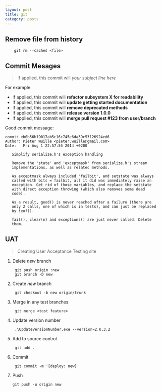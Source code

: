 ```yaml
---
layout: post
title: git
category: posts
---
```


## Remove file from history

        git rm --cached <file>

## Commit Mesages
> If applied, this commit will *your subject line here*

For example:

- If applied, this commit will **refactor subsystem X for readability**
- If applied, this commit will **update getting started documentation**
- If applied, this commit will **remove deprecated methods**
- If applied, this commit will **release version 1.0.0**
- If applied, this commit will **merge pull request #123 from user/branch**

Good commit message:

```
commit eb0b56b19017ab5c16c745e6da39c53126924ed6
Author: Pieter Wuille <pieter.wuille@gmail.com>
Date:   Fri Aug 1 22:57:55 2014 +0200

   Simplify serialize.h's exception handling

   Remove the 'state' and 'exceptmask' from serialize.h's stream
   implementations, as well as related methods.

   As exceptmask always included 'failbit', and setstate was always
   called with bits = failbit, all it did was immediately raise an
   exception. Get rid of those variables, and replace the setstate
   with direct exception throwing (which also removes some dead
   code).

   As a result, good() is never reached after a failure (there are
   only 2 calls, one of which is in tests), and can just be replaced
   by !eof().

   fail(), clear(n) and exceptions() are just never called. Delete
   them.
```

## UAT
> Creating User Acceptance Testing site

1. Delete *new* branch

        git push origin :new
        git branch -D new

2. Create *new* branch

        git checkout -b new origin/trunk

3. Merge in any test branches

        git merge <test feature>

4. Update version number

        .\UpdateVersionNumber.exe --version=2.0.3.2

5. Add to source control

        git add .

6. Commit

        git commit -m '[deploy: new]'

7.  Push

        git push -u origin new


